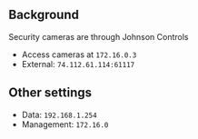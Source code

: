 ## Background
Security cameras are through Johnson Controls
* Access cameras at `172.16.0.3`
* External: `74.112.61.114:61117`
## Other settings
* Data: `192.168.1.254`
* Management:	`172.16.0`

